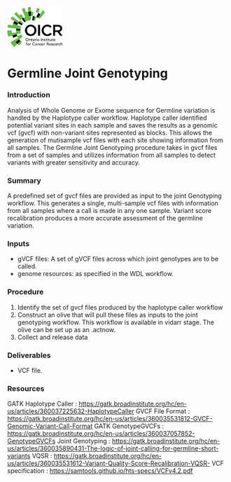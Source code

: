 <img src="https://raw.githubusercontent.com/oicr-gsi/analysisProcedures/DEanalysisProcedure/docs/oicr_logo.png" width=25% height=25%>

# Germline Joint Genotyping   

### Introduction
Analysis of Whole Genome or Exome sequence for Germline variation is handled by the Haplotype caller workflow. Haplotype caller identified potential variant sites in each sample and saves the results as a genomic vcf (gvcf) with non-variant sites represented as blocks. This allows the generation of mutisample vcf files with each site showing information from all samples. The Germline Joint Genotyping procedure takes in gvcf files from a set of samples and utilizes information from all samples to detect variants with greater sensitivity and accuracy.

### Summary
A predefined set of gvcf files are provided as input to the joint Genotyping workflow. This generates a single, multi-sample vcf files with information from all samples where a call is made in any one sample.  Variant score recalibration produces a more accurate assessment of the germline variation.

### Inputs  
- gVCF files: A set of gVCF files across which joint genotypes are to be called.
- genome resources: as specified in the WDL workflow.

### Procedure
 1. Identify the set of gvcf files produced by the haplotype caller workflow
 2. Construct an olive that will pull these files as inputs to the joint genotyping workflow. This workflow is available in vidarr stage. The olive can be set up as an .actnow.
 3. Collect and release data
 
### Deliverables
 - VCF file.

### Resources
GATK Haplotype Caller : https://gatk.broadinstitute.org/hc/en-us/articles/360037225632-HaplotypeCaller
GVCF File Format : https://gatk.broadinstitute.org/hc/en-us/articles/360035531812-GVCF-Genomic-Variant-Call-Format
GATK GenotypeGVCFs : https://gatk.broadinstitute.org/hc/en-us/articles/360037057852-GenotypeGVCFs
Joint Genotyping : https://gatk.broadinstitute.org/hc/en-us/articles/360035890431-The-logic-of-joint-calling-for-germline-short-variants
VQSR : https://gatk.broadinstitute.org/hc/en-us/articles/360035531612-Variant-Quality-Score-Recalibration-VQSR-
VCF specification : https://samtools.github.io/hts-specs/VCFv4.2.pdf

